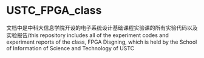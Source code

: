 # USTC_FPGA_class
文档中是中科大信息学院开设的电子系统设计基础课程实验课的所有实验代码以及实验报告/this repository includes all of the experiment codes and experiment reports of the class, FPGA Disgning, which is held by the School of Information of Science and Technology of USTC
